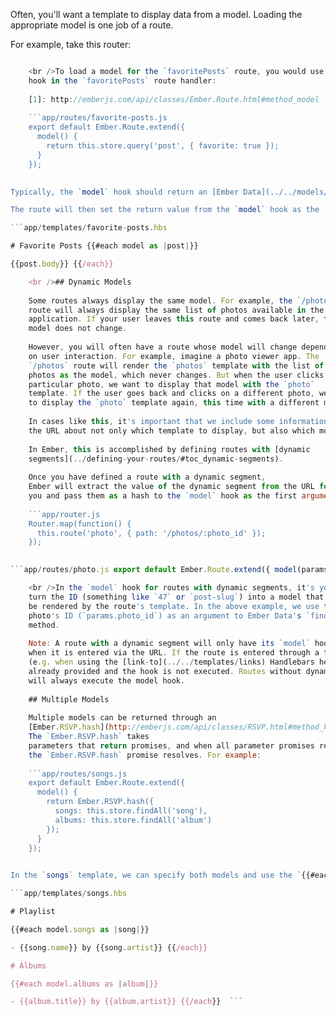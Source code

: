 Often, you'll want a template to display data from a model. Loading the appropriate model is one job of a route.

For example, take this router:

```app/router.js Router.map(function() { this.route('favorite-posts'); });

    <br />To load a model for the `favoritePosts` route, you would use the [`model()`][1] 
    hook in the `favoritePosts` route handler:
    
    [1]: http://emberjs.com/api/classes/Ember.Route.html#method_model
    
    ```app/routes/favorite-posts.js
    export default Ember.Route.extend({
      model() {
        return this.store.query('post', { favorite: true });
      }
    });
    

Typically, the `model` hook should return an [Ember Data](../../models/) record, but it can also return any [promise](https://www.promisejs.org/) object (Ember Data records are promises), or a plain JavaScript object or array. Ember will wait until the data finishes loading (until the promise is resolved) before rendering the template.

The route will then set the return value from the `model` hook as the `model` property of the controller. You will then be able to access the controller's `model` property in your template:

```app/templates/favorite-posts.hbs 

# Favorite Posts {{#each model as |post|}} 

{{post.body}} {{/each}}

    <br />## Dynamic Models
    
    Some routes always display the same model. For example, the `/photos`
    route will always display the same list of photos available in the
    application. If your user leaves this route and comes back later, the
    model does not change.
    
    However, you will often have a route whose model will change depending
    on user interaction. For example, imagine a photo viewer app. The
    `/photos` route will render the `photos` template with the list of
    photos as the model, which never changes. But when the user clicks on a
    particular photo, we want to display that model with the `photo`
    template. If the user goes back and clicks on a different photo, we want
    to display the `photo` template again, this time with a different model.
    
    In cases like this, it's important that we include some information in
    the URL about not only which template to display, but also which model.
    
    In Ember, this is accomplished by defining routes with [dynamic
    segments](../defining-your-routes/#toc_dynamic-segments).
    
    Once you have defined a route with a dynamic segment,
    Ember will extract the value of the dynamic segment from the URL for
    you and pass them as a hash to the `model` hook as the first argument:
    
    ```app/router.js
    Router.map(function() {
      this.route('photo', { path: '/photos/:photo_id' });
    });
    

```app/routes/photo.js export default Ember.Route.extend({ model(params) { return this.store.findRecord('photo', params.photo_id); } });

    <br />In the `model` hook for routes with dynamic segments, it's your job to
    turn the ID (something like `47` or `post-slug`) into a model that can
    be rendered by the route's template. In the above example, we use the
    photo's ID (`params.photo_id`) as an argument to Ember Data's `findRecord`
    method.
    
    Note: A route with a dynamic segment will only have its `model` hook called
    when it is entered via the URL. If the route is entered through a transition
    (e.g. when using the [link-to](../../templates/links) Handlebars helper), then a model context is
    already provided and the hook is not executed. Routes without dynamic segments
    will always execute the model hook.
    
    ## Multiple Models
    
    Multiple models can be returned through an
    [Ember.RSVP.hash](http://emberjs.com/api/classes/RSVP.html#method_hash).
    The `Ember.RSVP.hash` takes
    parameters that return promises, and when all parameter promises resolve, then
    the `Ember.RSVP.hash` promise resolves. For example:
    
    ```app/routes/songs.js
    export default Ember.Route.extend({
      model() {
        return Ember.RSVP.hash({
          songs: this.store.findAll('song'),
          albums: this.store.findAll('album')
        });
      }
    });
    

In the `songs` template, we can specify both models and use the `{{#each}}` helper to display each record in the song model and album model:

```app/templates/songs.hbs 

# Playlist

{{#each model.songs as |song|}} 

- {{song.name}} by {{song.artist}} {{/each}} 

# Albums

{{#each model.albums as |album|}} 

- {{album.title}} by {{album.artist}} {{/each}}  ```